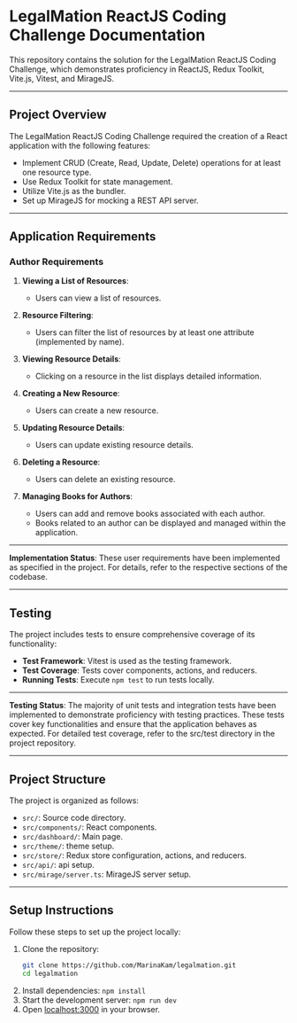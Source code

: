 # LegalMation ReactJS Coding Challenge Documentation

This repository contains the solution for the LegalMation ReactJS Coding Challenge, which demonstrates proficiency in ReactJS, Redux Toolkit, Vite.js, Vitest, and MirageJS.

---

## Project Overview

The LegalMation ReactJS Coding Challenge required the creation of a React application with the following features:

- Implement CRUD (Create, Read, Update, Delete) operations for at least one resource type.
- Use Redux Toolkit for state management.
- Utilize Vite.js as the bundler.
- Set up MirageJS for mocking a REST API server.

---

## Application Requirements

### Author Requirements

1. **Viewing a List of Resources**:
    - Users can view a list of resources.

2. **Resource Filtering**:
    - Users can filter the list of resources by at least one attribute (implemented by name).

3. **Viewing Resource Details**:
    - Clicking on a resource in the list displays detailed information.

4. **Creating a New Resource**:
    - Users can create a new resource.

5. **Updating Resource Details**:
    - Users can update existing resource details.

6. **Deleting a Resource**:
    - Users can delete an existing resource.

7. **Managing Books for Authors**:
    - Users can add and remove books associated with each author.
    - Books related to an author can be displayed and managed within the application.

---

**Implementation Status**: These user requirements have been implemented as specified in the project. For details, refer to the respective sections of the codebase.

---

## Testing

The project includes tests to ensure comprehensive coverage of its functionality:

- **Test Framework**: Vitest is used as the testing framework.
- **Test Coverage**: Tests cover components, actions, and reducers.
- **Running Tests**: Execute `npm test` to run tests locally.

---

**Testing Status**: The majority of unit tests and integration tests have been implemented to demonstrate proficiency with testing practices. These tests cover key functionalities and ensure that the application behaves as expected. For detailed test coverage, refer to the src/test directory in the project repository.

---

## Project Structure

The project is organized as follows:

- `src/`: Source code directory.
- `src/components/`: React components.
- `src/dashboard/`: Main page.
- `src/theme/`: theme setup.
- `src/store/`: Redux store configuration, actions, and reducers.
- `src/api/`: api setup.
- `src/mirage/server.ts`: MirageJS server setup.

---

## Setup Instructions

Follow these steps to set up the project locally:

1. Clone the repository:
   ```bash
   git clone https://github.com/MarinaKam/legalmation.git
   cd legalmation
2. Install dependencies:
   ``npm install``
3. Start the development server:
   ``npm run dev``
4. Open [localhost:3000](http://localhost:3000) in your browser.
